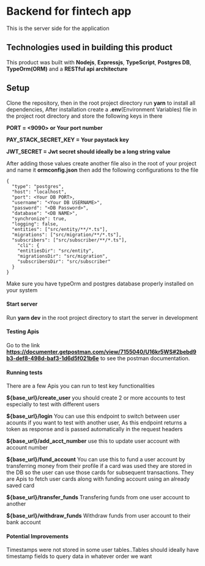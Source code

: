 # Backend for fintech app

This is the server side for the application

## Technologies used in building this product

This product was built with **Nodejs**, **Expressjs**, **TypeScript**, **Postgres DB**,
**TypeOrm(ORM)** and a **RESTful api architecture**

## Setup

Clone the repository, then in the root project directory run **yarn** to install all dependencies, After installation create a **.env**(Environment Variables) file in the project root directory and store the following keys in there

**PORT = <9090> or Your port number**

**PAY_STACK_SECRET_KEY = Your paystack key**

**JWT_SECRET = Jwt secret should ideally be a long string value**

After adding those values create another file also in the root of your project and name it
**ormconfig.json** then add the following configurations to the file

```
{
  "type": "postgres",
  "host": "localhost",
  "port": <Your DB PORT>,
  "username": "<Your DB USERNAME>",
  "password": "<DB Password>",
  "database": "<DB NAME>",
  "synchronize": true,
  "logging": false,
  "entities": ["src/entity/**/*.ts"],
  "migrations": ["src/migration/**/*.ts"],
  "subscribers": ["src/subscriber/**/*.ts"],
    "cli": {
    "entitiesDir": "src/entity",
    "migrationsDir": "src/migration",
    "subscribersDir": "src/subscriber"
  }
}
```

Make sure you have typeOrm and postgres database properly installed on your system

#### Start server

Run **yarn dev** in the root project directory to start the server in development

#### Testing Apis

Go to the link **https://documenter.getpostman.com/view/7155040/U16kr5WS#2bebd9b3-def8-498d-baf3-1d6d5f021b6e** to see the postman documentation.

#### Running tests

There are a few Apis you can run to test key functionalities

**${base_url}/create_user** you should create 2 or more accounts to test especially to test with different users

**${base_url}/login** You can use this endpoint to switch between user acounts if you want to test with another user, As this endpoint returns a token as response and is passed automatically in the request headers

**${base_url}/add_acct_number** use this to update user account with account number

**${base_url}/fund_account** You can use this to fund a user account by transferring money from their profile if a card was used they are stored in the DB so the user can use those cards for subsequent transactions. They are Apis to fetch user cards along with funding account using an already saved card

**${base_url}/transfer_funds** Transfering funds from one user account to another

**${base_url}/withdraw_funds** Withdraw funds from user account to their bank account

#### Potential Improvements

Timestamps were not stored in some user tables..Tables should ideally have timestamp fields to query data in whatever order we want
